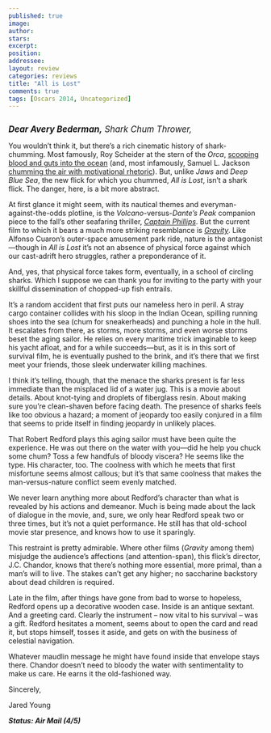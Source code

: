 ```yaml
---
published: true
image:
author: 
stars: 
excerpt: 
position: 
addressee: 
layout: review
categories: reviews
title: "All is Lost"
comments: true
tags: [Oscars 2014, Uncategorized]
---
```

<div><p><span class="full-image-block ssNonEditable"><img src="http://static.squarespace.com/static/5005f6bcc4aa41161b33e89e/5329cf1fe4b07c068ebf74de/5329cf1fe4b07c068ebf78f5/1382710263057/all-is-lost.jpg" alt="" /></span></p>
<p><span style="font-size:120%;"><em><strong>Dear Avery Bederman,</strong> Shark Chum Thrower,</em></span></p>
<p>You wouldn&rsquo;t think it, but there&rsquo;s a rich cinematic history of shark-chumming. Most famously, Roy Scheider at the stern of the <em>Orca</em>, <a href="http://www.youtube.com/watch?v=2I91DJZKRxs">scooping blood and guts into the ocean</a> (and, most infamously, Samuel L. Jackson <a href="http://www.youtube.com/watch?v=yMwmqp3GLMc">chumming the air with motivational rhetoric</a>). But, unlike <em>Jaws</em> and <em>Deep Blue Sea</em>, the new flick for which you chummed, <em>All is Lost</em>, isn&rsquo;t a shark flick. The danger, here, is a bit more abstract.</p>
<p>At first glance it might seem, with its nautical themes and everyman-against-the-odds plotline, is the <em>Volcano</em>-versus-<em>Dante&rsquo;s Peak</em> companion piece to the fall&rsquo;s other seafaring thriller, <a href="/letters/2013/10/18/captain-phillips.html"><em>Captain Phillips</em></a>. But the current film to which it bears a much more striking resemblance is <a href="/letters/2013/10/4/gravity.html"><em>Gravity</em></a>. Like Alfonso Cuaron&rsquo;s outer-space amusement park ride, nature is the antagonist&mdash;though in<em> All is Lost </em>it&rsquo;s not an absence of physical force against which our cast-adrift hero struggles, rather a preponderance of it.</p>
<p>And, yes, that physical force takes form, eventually, in a school of circling sharks. Which I suppose we can thank you for inviting to the party with your skillful dissemination of chopped-up fish entrails.</p>
<p>It&rsquo;s a random accident that first puts our nameless hero in peril. A stray cargo container collides with his sloop in the Indian Ocean, spilling running shoes into the sea (chum for sneakerheads) and punching a hole in the hull. It escalates from there, as storms, more storms, and even worse storms beset the aging sailor. He relies on every maritime trick imaginable to keep his yacht afloat, and for a while succeeds&mdash;but, as it is in this sort of survival film, he is eventually pushed to the brink, and it&rsquo;s there that we first meet your friends, those sleek underwater killing machines.</p>
<p>I think it&rsquo;s telling, though, that the menace the sharks present is far less immediate than the misplaced lid of a water jug. This is a movie about details. About knot-tying and droplets of fiberglass resin. About making sure you&rsquo;re clean-shaven before facing death. The presence of sharks feels like too obvious a hazard; a moment of jeopardy too easily conjured in a film that seems to pride itself in finding jeopardy in unlikely places.&nbsp;</p>
<p>That Robert Redford plays this aging sailor must have been quite the experience. He was out there on the water with you&mdash;did he help you chuck some chum? Toss a few handfuls of bloody viscera? He seems like the type. His character, too. The coolness with which he meets that first misfortune seems almost callous; but it&rsquo;s that same coolness that makes the man-versus-nature conflict seem evenly matched.</p>
<p>We never learn anything more about Redford&rsquo;s character than what is revealed by his actions and demeanor. Much is being made about the lack of dialogue in the movie, and, sure, we only hear Redford speak two or three times, but it&rsquo;s not a quiet performance. He still has that old-school movie star presence, and knows how to use it sparingly. &nbsp;&nbsp;</p>
<p>This restraint is pretty admirable. Where other films (<em>Gravity</em> among them) misjudge the audience&rsquo;s affections (and attention-span), this flick&rsquo;s director, J.C. Chandor, knows that there&rsquo;s nothing more essential, more primal, than a man&rsquo;s will to live. The stakes can&rsquo;t get any higher; no saccharine backstory about dead children is required.</p>
<p>Late in the film, after things have gone from bad to worse to hopeless, Redford opens up a decorative wooden case. Inside is an antique sextant. And a greeting card. Clearly the instrument &ndash; now vital to his survival &ndash; was a gift. Redford hesitates a moment, seems about to open the card and read it, but stops himself, tosses it aside, and gets on with the business of celestial navigation.</p>
<p>Whatever maudlin message he might have found inside that envelope stays there. Chandor doesn&rsquo;t need to bloody the water with sentimentality to make us care. He earns it the old-fashioned way.</p>
<p>Sincerely,</p>
<p>Jared Young</p>
<p><strong><em>Status: Air Mail (4/5)&nbsp;</em></strong></p></div>
